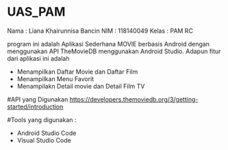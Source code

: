 
# UAS_PAM
Nama    : Liana Khairunnisa Bancin
NIM     : 118140049
Kelas   : PAM RC

program ini adalah Aplikasi Sederhana MOVIE berbasis Android dengan menggunakan API TheMovieDB menggunakan Android Studio. Adapun fitur dari aplikasi ini adalah 
- Menampilkan Daftar Movie dan Daftar Film
- Menampilkan Menu Favorit
- Menampilakn Detail movie dan Detail Film TV

#API yang Digunakan
https://developers.themoviedb.org/3/getting-started/introduction

#Tools yang digunakan :
- Android Studio Code
- Visual Studio Code
